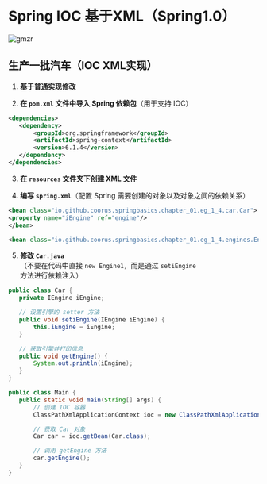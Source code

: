 # Spring IOC 基于XML（Spring1.0）
![gmzr](../Source/img/demon_slayer_kimetsu_no_yaiba.png)
## 生产一批汽车（IOC XML实现）

1. **基于普通实现修改**

2. **在 `pom.xml` 文件中导入 Spring 依赖包**（用于支持 IOC）

```xml
<dependencies>  
   <dependency>  
	   <groupId>org.springframework</groupId>  
	   <artifactId>spring-context</artifactId>  
	   <version>6.1.4</version>  
   </dependency>  
</dependencies>
```

3. **在 `resources` 文件夹下创建 XML 文件**

4. **编写 `spring.xml`**（配置 Spring 需要创建的对象以及对象之间的依赖关系）

```xml
<bean class="io.github.coorus.springbasics.chapter_01.eg_1_4.car.Car">  
<property name="iEngine" ref="engine"/>  
</bean>  

<bean class="io.github.coorus.springbasics.chapter_01.eg_1_4.engines.Engine2" name="engine"/>
```

5. **修改 `Car.java`**  
   （不要在代码中直接 `new Engine1`，而是通过 `setiEngine` 方法进行依赖注入）

```java
public class Car {  
   private IEngine iEngine;

   // 设置引擎的 setter 方法
   public void setiEngine(IEngine iEngine) {  
	   this.iEngine = iEngine;  
   }

   // 获取引擎并打印信息
   public void getEngine() {  
	   System.out.println(iEngine);  
   }  
}  

public class Main {  
   public static void main(String[] args) {  
	   // 创建 IOC 容器
	   ClassPathXmlApplicationContext ioc = new ClassPathXmlApplicationContext("spring.xml");

	   // 获取 Car 对象
	   Car car = ioc.getBean(Car.class);

	   // 调用 getEngine 方法
	   car.getEngine();  
   }  
}  
```

